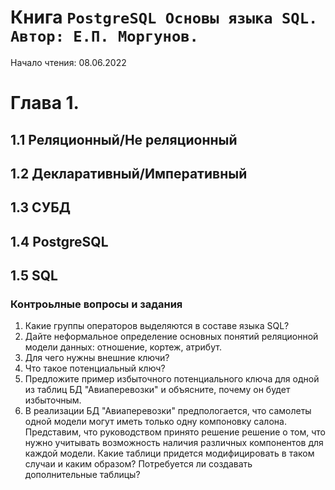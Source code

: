 # Книга `PostgreSQL Основы языка SQL. Автор: Е.П. Моргунов.`
Начало чтения: 08.06.2022

# Глава 1.
## 1.1 Реляционный/Не реляционный
## 1.2 Декларативный/Императивный
## 1.3 СУБД
## 1.4 PostgreSQL
## 1.5 SQL

### Контроьлные вопросы и задания
1. Какие группы операторов выделяются в составе языка SQL?
2. Дайте неформальное определение основных понятий реляционной модели данных: отношение, кортеж, атрибут.
3. Для чего нужны внешние ключи?
4. Что такое потенциальный ключ?
5. Предложите пример избыточного потенциального ключа для одной из таблиц БД "Авиаперевозки" и объясните, почему он будет избыточным.
6. В реализации БД "Авиаперевозки" предпологается, что самолеты одной модели могут иметь только одну компоновку салона. Представим, что руководством принято решение решение о том, что нужно учитывать возможность наличия различных компонентов для каждой модели. Какие таблици придется модифицировать в таком случаи и каким образом? Потребуется ли создавать дополнительные таблицы?


